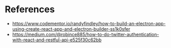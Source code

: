 # References

- https://www.codementor.io/randyfindley/how-to-build-an-electron-app-using-create-react-app-and-electron-builder-ss1k0sfer
- https://medium.com/@robince885/how-to-do-twitter-authentication-with-react-and-restful-api-e525f30c62bb